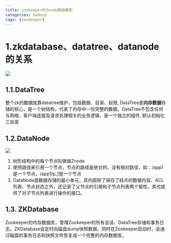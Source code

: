 ```yaml
---
title: zookeeper的Znode数据模型
categories: hadoop   
tags: [zookeeper]
---
```



# 1.zkdatabase、datatree、datanode的关系



![](http://ols7leonh.bkt.clouddn.com//assert/img/bigdata/zookeeper/znode_structure/1.png)


## 1.1.DataTree
整个zk的数据就靠datatree维护，包括数据、目录、权限, DataTree是**内存数据**存储的核心，是一个树结构，代表了内存中一份完整的数据。DataTree不包含任何与网络、客户端连接及请求处理相关的业务逻辑，是一个独立的组件, 默认初始化三目录


## 1.2.DataNode

![](http://ols7leonh.bkt.clouddn.com//assert/img/bigdata/zookeeper/znode_structure/2.jpg)

1. 树形结构中的每个节点叫做做Znode
2. 使用路径来引用一个节点，节点的路径是绝对的，没有相对路径，如：/app1是一个节点，/app1/p_1是一个节点
3. DataNode是数据存储的最小单元，其内部除了保存了结点的数据内容、ACL列表、节点状态之外，还记录了父节点的引用和子节点列表两个属性，其也提供了对子节点列表进行操作的接口。
 

## 1.3. ZKDatabase
Zookeeper的内存数据库，管理Zookeeper的所有会话、DataTree存储和事务日志。ZKDatabase会定时向磁盘dump快照数据，同时在Zookeeper启动时，会通过磁盘的事务日志和快照文件恢复成一个完整的内存数据库。
　　


